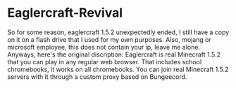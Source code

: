 # Eaglercraft-Revival
So for some reason, eaglercraft 1.5.2 unexpectedly ended, I still have a copy on it on a flash drive that I used for my own purposes.
Also, mojang or microsoft employee, this does not contain your ip, leave me alone.
Anyways, here's the original discription: Eaglercraft is real Minecraft 1.5.2 that you can play in any regular web browser. That includes school chromebooks, it works on all chromebooks. You can join real Minecraft 1.5.2 servers with it through a custom proxy based on Bungeecord.
